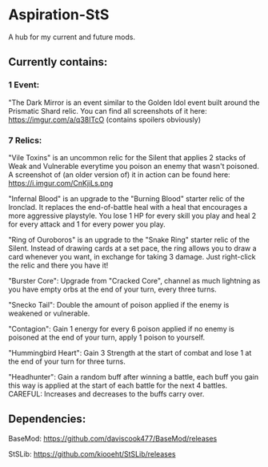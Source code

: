 # Aspiration-StS
A hub for my current and future mods.

## Currently contains:
### 1 Event: 
"The Dark Mirror is an event similar to the Golden Idol event built around the Prismatic Shard relic.
You can find all screenshots of it here: https://imgur.com/a/q38ITcO (contains spoilers obviously)

### 7 Relics:
"Vile Toxins" is an uncommon relic for the Silent that applies 2 stacks of Weak and Vulnerable everytime you poison an enemy that wasn't poisoned. A screenshot of (an older version of) it in action can be found here: https://i.imgur.com/CnKjiLs.png

"Infernal Blood" is an upgrade to the "Burning Blood" starter relic of the Ironclad. It replaces the end-of-battle heal with a heal that encourages a more aggressive playstyle. You lose 1 HP for every skill you play and heal 2 for every attack and 1 for every power you play.

"Ring of Ouroboros" is an upgrade to the "Snake Ring" starter relic of the Silent. Instead of drawing cards at a set pace, the ring allows you to draw a card whenever you want, in exchange for taking 3 damage. Just right-click the relic and there you have it!

"Burster Core": Upgrade from "Cracked Core", channel as much lightning as you have empty orbs at the end of your turn, every three turns.

"Snecko Tail": Double the amount of poison applied if the enemy is weakened or vulnerable.

"Contagion": Gain 1 energy for every 6 poison applied if no enemy is poisoned at the end of your turn, apply 1 poison to yourself.

"Hummingbird Heart": Gain 3 Strength at the start of combat and lose 1 at the end of your turn for three turns.

"Headhunter": Gain a random buff after winning a battle, each buff you gain this way is applied at the start of each battle for the next 4 battles. CAREFUL: Increases and decreases to the buffs carry over.


## Dependencies:
BaseMod: https://github.com/daviscook477/BaseMod/releases  

StSLib: https://github.com/kiooeht/StSLib/releases
